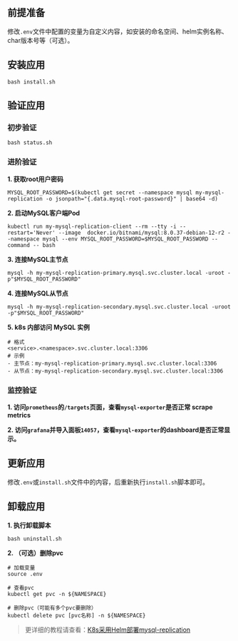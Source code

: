 前提准备
---

修改`.env`文件中配置的变量为自定义内容，如安装的命名空间、helm实例名称、char版本号等（可选）。

安装应用
---

```shell
bash install.sh
```

验证应用
---

### 初步验证

```shell
bash status.sh
```

### 进阶验证

**1. 获取root用户密码**

```shell
MYSQL_ROOT_PASSWORD=$(kubectl get secret --namespace mysql my-mysql-replication -o jsonpath="{.data.mysql-root-password}" | base64 -d)
```

**2. 启动MySQL客户端Pod**

```shell
kubectl run my-mysql-replication-client --rm --tty -i --restart='Never' --image  docker.io/bitnami/mysql:8.0.37-debian-12-r2 --namespace mysql --env MYSQL_ROOT_PASSWORD=$MYSQL_ROOT_PASSWORD --command -- bash
```

**3. 连接MySQL主节点**

```shell
mysql -h my-mysql-replication-primary.mysql.svc.cluster.local -uroot -p"$MYSQL_ROOT_PASSWORD"
```

**4. 连接MySQL从节点**

```shell
mysql -h my-mysql-replication-secondary.mysql.svc.cluster.local -uroot -p"$MYSQL_ROOT_PASSWORD"
```

**5. k8s 内部访问 MySQL 实例**

```
# 格式
<service>.<namespace>.svc.cluster.local:3306
# 示例
- 主节点：my-mysql-replication-primary.mysql.svc.cluster.local:3306
- 从节点：my-mysql-replication-secondary.mysql.svc.cluster.local:3306
```

### 监控验证

**1. 访问`prometheus`的`/targets`页面，查看`mysql-exporter`是否正常 scrape metrics**

**2. 访问`grafana`并导入面板`14057`，查看`mysql-exporter`的dashboard是否正常显示。**

更新应用
---

修改`.env`或`install.sh`文件中的内容，后重新执行`install.sh`脚本即可。

卸载应用
---

**1. 执行卸载脚本**

```shell
bash uninstall.sh
```

**2. （可选）删除pvc**

```shell
# 加载变量
source .env

# 查看pvc
kubectl get pvc -n ${NAMESPACE}

# 删除pvc（可能有多个pvc要删除）
kubectl delete pvc [pvc名称] -n ${NAMESPACE}
```

> 更详细的教程请查看：[K8s采用Helm部署mysql-replication](https://lbs.wiki/pages/e9954717/)
